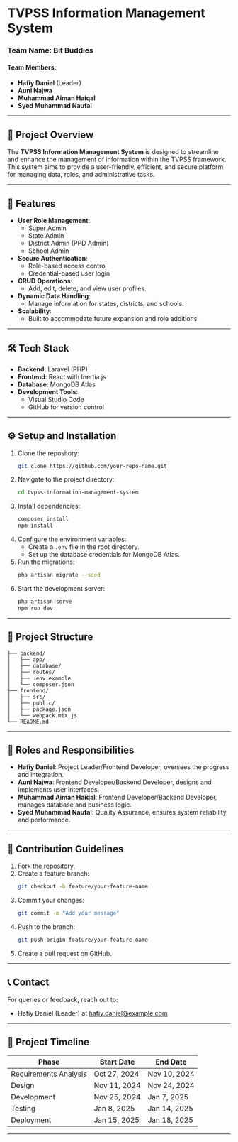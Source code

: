 
# TVPSS Information Management System

### Team Name: **Bit Buddies**

#### Team Members:
- **Hafiy Daniel** (Leader)
- **Auni Najwa**
- **Muhammad Aiman Haiqal**
- **Syed Muhammad Naufal**

---

## 📌 **Project Overview**

The **TVPSS Information Management System** is designed to streamline and enhance the management of information within the TVPSS framework. This system aims to provide a user-friendly, efficient, and secure platform for managing data, roles, and administrative tasks.

---

## 🚀 **Features**
- **User Role Management**:
  - Super Admin
  - State Admin
  - District Admin (PPD Admin)
  - School Admin
- **Secure Authentication**:
  - Role-based access control
  - Credential-based user login
- **CRUD Operations**:
  - Add, edit, delete, and view user profiles.
- **Dynamic Data Handling**:
  - Manage information for states, districts, and schools.
- **Scalability**:
  - Built to accommodate future expansion and role additions.

---

## 🛠️ **Tech Stack**
- **Backend**: Laravel (PHP)
- **Frontend**: React with Inertia.js
- **Database**: MongoDB Atlas
- **Development Tools**:
  - Visual Studio Code
  - GitHub for version control

---

## ⚙️ **Setup and Installation**
1. Clone the repository:
   ```bash
   git clone https://github.com/your-repo-name.git
   ```
2. Navigate to the project directory:
   ```bash
   cd tvpss-information-management-system
   ```
3. Install dependencies:
   ```bash
   composer install
   npm install
   ```
4. Configure the environment variables:
   - Create a `.env` file in the root directory.
   - Set up the database credentials for MongoDB Atlas.
5. Run the migrations:
   ```bash
   php artisan migrate --seed
   ```
6. Start the development server:
   ```bash
   php artisan serve
   npm run dev
   ```

---

## 📂 **Project Structure**
```plaintext
├── backend/
│   ├── app/
│   ├── database/
│   ├── routes/
│   ├── .env.example
│   └── composer.json
├── frontend/
│   ├── src/
│   ├── public/
│   ├── package.json
│   └── webpack.mix.js
└── README.md
```

---

## 📜 **Roles and Responsibilities**
- **Hafiy Daniel**: Project Leader/Frontend Developer, oversees the progress and integration.
- **Auni Najwa**: Frontend Developer/Backend Developer, designs and implements user interfaces.
- **Muhammad Aiman Haiqal**: Frontend Developer/Backend Developer, manages database and business logic.
- **Syed Muhammad Naufal**: Quality Assurance, ensures system reliability and performance.

---

## 🤝 **Contribution Guidelines**
1. Fork the repository.
2. Create a feature branch:
   ```bash
   git checkout -b feature/your-feature-name
   ```
3. Commit your changes:
   ```bash
   git commit -m "Add your message"
   ```
4. Push to the branch:
   ```bash
   git push origin feature/your-feature-name
   ```
5. Create a pull request on GitHub.

---

## 📞 **Contact**
For queries or feedback, reach out to:
- Hafiy Daniel (Leader) at [hafiy.daniel@example.com](mailto:hafiy.daniel@example.com)

---

## 📅 **Project Timeline**
| Phase               | Start Date   | End Date     |
|---------------------|--------------|--------------|
| Requirements Analysis | Oct 27, 2024 | Nov 10, 2024 |
| Design              | Nov 11, 2024 | Nov 24, 2024 |
| Development         | Nov 25, 2024 | Jan 7, 2025  |
| Testing             | Jan 8, 2025  | Jan 14, 2025 |
| Deployment          | Jan 15, 2025 | Jan 18, 2025 |

---
